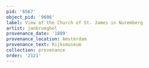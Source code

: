 ```yaml
---
pid: '6567'
object_pid: '9606'
label: View of the Church of St. James in Nuremberg
artist: janbrueghel
provenance_date: '1889'
provenance_location: Amsterdam
provenance_text: Rijksmuseum
collection: provenance
order: '2121'
---
```

